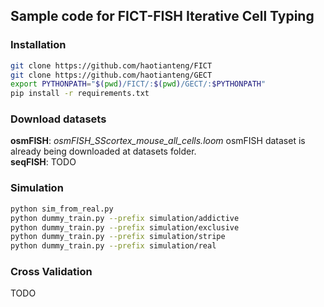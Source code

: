 ## Sample code for FICT-FISH Iterative Cell Typing

### Installation
```bash
git clone https://github.com/haotianteng/FICT
git clone https://github.com/haotianteng/GECT
export PYTHONPATH="$(pwd)/FICT/:$(pwd)/GECT/:$PYTHONPATH"
pip install -r requirements.txt
```

### Download datasets
**osmFISH**: *osmFISH_SScortex_mouse_all_cells.loom* osmFISH dataset is already being downloaded at datasets folder.  
**seqFISH**: TODO  
### Simulation
```bash
python sim_from_real.py
python dummy_train.py --prefix simulation/addictive
python dummy_train.py --prefix simulation/exclusive
python dummy_train.py --prefix simulation/stripe
python dummy_train.py --prefix simulation/real
```

### Cross Validation
TODO
